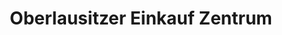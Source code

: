 ---
title: "Oberlausitzer Einkauf Zentrum"
url: /cunewalde/oberlausitzer-einkauf-zentrum/
shop: Supermarkt
---